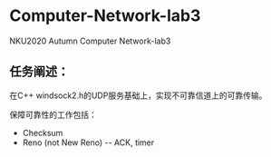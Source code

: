 # Computer-Network-lab3
NKU2020 Autumn Computer Network-lab3

## 任务阐述：

在C++ windsock2.h的UDP服务基础上，实现不可靠信道上的可靠传输。

保障可靠性的工作包括：

- Checksum
- Reno (not New Reno) -- ACK, timer
